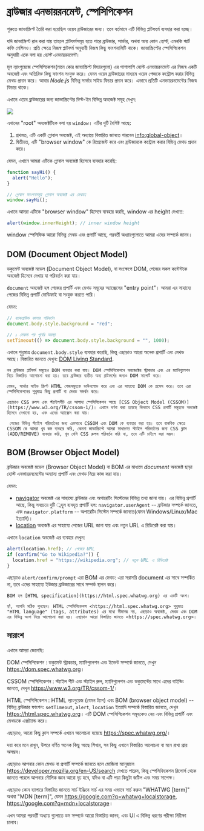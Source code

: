 # ব্রাউজার এনভায়রনমেন্ট, স্পেসিপিকেশন

শুরুতে জাভাস্ক্রিপ্ট তৈরি করা হয়েছিল ওয়েব ব্রাউজারের জন্য। তবে বর্তমানে এটি বিভিন্ন প্লাটফর্মে ব্যবহার করা হচ্ছে।

যদি জাভাস্ক্রিপ্ট রান করা যায় তাহলে প্লাটফর্মসমূহ  হতে পারে ব্রাউজার, সার্ভার, অথবা অন্য কোন *হোস্ট*, এমনকি স্মার্ট কফি মেশিনও। প্রতি ক্ষেত্রে নিজস্ব প্লাটফর্ম অনুযায়ী নিজস্ব কিছু ফাংশনালিটি থাকে। জাভাস্ক্রিপ্টের স্পেসিপিকেশন অনুযায়ী একে বলা হয় *হোস্ট এনভায়রনমেন্ট*।

মূল ল্যাংগুয়েজে স্পেসিপিকেশন(মানে কোর জাভাস্ক্রিপ্ট ফিচারগুলো) এর পাশাপাশি  হোস্ট এনভায়রনমেন্ট এর নিজস্ব একটি অবজেক্ট এবং অতিরিক্ত কিছু ফাংশন সংযুক্ত করে। যেমন ওয়েব ব্রাউজারের মাধ্যমে ওয়েব পেজকে কন্ট্রোল করার বিভিন্ন মেথড প্রদান করে। আবার *Node.js* বিভিন্ন সার্ভার সাইড ফিচার প্রদান করে। এভাবে প্রতিটি এনভায়রনমেন্টের নিজস্ব ফিচার থাকে।

এখানে ওয়েব ব্রাউজারের জন্য জাভাস্ক্রিপ্টের বিল্ট-ইন বিভিন্ন অবজেক্ট সমূহ দেখুন:

![](windowObjects.svg)

এখানের "root" অবজেক্টটিকে বলা হয় `window`। এটির দুটি বৈশিষ্ট আছে:

1. প্রথমত, এটি একটি গ্লোবাল অবজেক্ট, এই অধ্যায়ে বিস্তারিত জানতে পারবেন <info:global-object>।
2. দ্বিতীয়ত, এটি "browser window" কে রিপ্রেজেন্ট করে এবং ব্রাউজারকে কন্ট্রোল করার বিভিন্ন মেথড প্রদান করে।

যেমন, এখানে আমরা এটিকে গ্লোবাল অবজেক্ট হিসেবে ব্যবহার করেছি:

```js run
function sayHi() {
  alert("Hello");
}

// গ্লোবাল ফাংশনসমূহ গ্লোবাল অবজেক্ট এর মেথড:
window.sayHi();
```

এখানে আমরা এটিকে "browser window" হিসেবে ব্যবহার করছি, window এর height দেখতে:

```js run
alert(window.innerHeight); // inner window height
```

window স্পেসিফিক আরো বিভিন্ন মেথড এবং প্রপার্টি আছে, পরবর্তী অধ্যায়গুলোতে আমরা এদের সম্পর্কে জানব।

## DOM (Document Object Model)

ডকুমেন্ট অবজেক্ট মডেল (Document Object Model), বা সংক্ষেপে DOM, পেজের সকল কন্টেন্টকে অবজেক্ট হিসেবে দেখায় যা পরিবর্তন করা যায়।

`document` অবজেক্ট হল পেজের প্রপার্টি এবং মেথড সমূহের অ্যাক্সেসের "entry point"। আমরা এর সাহায্যে পেজের বিভিন্ন প্রপার্টি মোডিফাই বা সংযুক্ত করতে পারি।

যেমন:
```js run
// ব্যাকগ্রাউন্ড কালার পরিবর্তন
document.body.style.background = "red";

// ১ সেকন্ড পর পূর্বের অবস্থা
setTimeout(() => document.body.style.background = "", 1000);
```

এখানে শুধুমাত্র `document.body.style` ব্যবহার করেছি, কিন্তু এছাড়াও আরো অনেক প্রপার্টি এবং মেথড আছে। বিস্তারিত জানতে দেখুন: [DOM Living Standard](https://dom.spec.whatwg.org).

```smart header="DOM শুধুমাত্র ব্রাউজারের জন্য না"
নন ব্রাউজার প্লার্টফর্ম সমূহেও DOM ব্যবহার করা যায়। DOM স্পেসিপিকেশনে অবজেক্টের স্ট্রাকচার এবং এর ম্যানিপুলেশন নিয়ে বিস্তারিত আলোচনা করা হয়। তবে ব্রাউজার ব্যতীত অন্য প্লাটফর্মের জন্যও DOM সাপোর্ট করে।

যেমন, সার্ভার সাইড স্ক্রিপ্ট HTML পেজসমুহকে ডাউনলোড করে এবং এর সাহায্যে DOM কে প্রসেস করে। তবে এরা স্পেসিপিকেশনের শুধুমাত্র কিছু প্রপার্টি বা মেথড সমর্থন করে।
```

```smart header="CSSOM হল স্ট্যাইল এর জন্য"
এছাড়াও CSS রুলস এবং স্ট্যাইলশীট এর আলাদা স্পেসিপিকেশন আছে [CSS Object Model (CSSOM)](https://www.w3.org/TR/cssom-1/)। এখানে বর্ণনা করা হয়েছে কিভাবে CSS প্রপার্টি সমূহকে অবজেক্ট হিসেবে দেখানো হয়, এবং এদের অ্যাক্সেস করা যায়।

 পেজের বিভিন্ন স্ট্যাইল পরিবর্তনের জন্য একসাথে CSSOM এবং DOM কে ব্যবহার করা হয়। তবে বাস্তবিক ক্ষেত্রে CSSOM কে আমরা খুব কম ব্যবহার করি, কেননা জাভাস্ক্রিপ্টে আমরা সাধারণত স্ট্যাইল পরিবর্তনের জন্য CSS ক্লাস (ADD/REMOVE) ব্যবহার করি, খুব বেশি CSS রুলস পরিবর্তন করি না, তবে এটি চাইলে করা সম্ভব।
```

## BOM (Browser Object Model)

ব্রাউজার অবজেক্ট মডেল (Browser Object Model) বা BOM এর মাধ্যমে *document* অবজেক্ট ছাড়া হোস্ট এনভায়রনমেন্টের অন্যান্য প্রপার্টি এবং মেথড নিয়ে কাজ করা যায়।

যেমন:

- [navigator](mdn:api/Window/navigator) অবজেক্ট এর সাহায্যে ব্রাউজার এবং অপারেটিং সিস্টেমের বিভিন্ন তথ্য জানা যায়। এর বিভিন্ন প্রপার্টি আছে, কিন্তু সবচেয়ে দুটি ্বহুল ব্যবহৃত প্রপার্টি হল: `navigator.userAgent` -- ব্রাউজার সম্পর্কে জানতে, এবং `navigator.platform` -- অপারেটিং সিস্টেম সম্পর্কে জানতে(যেমন Windows/Linux/Mac ইত্যাদি)।
- [location](mdn:api/Window/location) অবজেক্ট এর সাহায্যে পেজের URL জানা যায় এবং নতুন URL এ রিডিরেক্ট করা যায়।

এখানে `location` অবজেক্ট এর ব্যবহার দেখুন:

```js run
alert(location.href); // পেজের URL
if (confirm("Go to Wikipedia?")) {
  location.href = "https://wikipedia.org"; // নতুন URL এ রিডিরেক্ট
}
```

এছাড়াও `alert/confirm/prompt` এরা BOM এর মেথড: এরা সরাসরি document এর সাথে সম্পর্কিত না, তবে এদের সাহায্যে ইউজার ব্রাউজারের সাথে সম্পর্ক স্থাপন করে।

```smart header="স্পেসিপিকেশন্স"
BOM হল [HTML specification](https://html.spec.whatwg.org) এর একটি অংশ।

হ্যাঁ, আপনি সঠিক শুনছেন। HTML স্পেসিপিকেশন্স <https://html.spec.whatwg.org> শুধুমাত্র "HTML language" (tags, attributes) এর মধ্যে সীমাবদ্ধ নয়, এছাড়াও অবজেক্ট, মেথড এবং DOM এর বিভিন্ন অংশ নিয়ে আলোচনা করা হয়। এছাড়াও আরো বিস্তারিত জানতে <https://spec.whatwg.org>।
```

## সারাংশ

এখানে আমরা জেনেছি:

DOM স্পেসিপিকেশন
: ডকুমেন্ট স্ট্রাকচার, ম্যানিপুলেশন এবং ইভেন্ট সম্পর্কে জানতে, দেখুন <https://dom.spec.whatwg.org>।

CSSOM স্পেসিপিকেশন
: স্ট্যাইল শীট এবং স্ট্যাইল রুল, ম্যানিপুলেশন এবং ডকুমেন্টের সাথে এদের বাইন্ডিং জানতে, দেখুন <https://www.w3.org/TR/cssom-1/>।

HTML স্পেসিপিকেশন
: HTML ল্যাংগুয়েজ (যেমন ট্যাগ) এবং BOM (browser object model) -- বিভিন্ন ব্রাউজার ফাংশন: `setTimeout`, `alert`, `location` ইত্যাদি সম্পর্কে বিস্তারিত জানতে, দেখুন <https://html.spec.whatwg.org>। এটি DOM স্পেসিপিকেশন সমূহকেও নেয় এবং বিভিন্ন প্রপার্টি এবং মেথডকে এক্সট্যান্ড করে।

এছাড়াও, আরো কিছু ক্লাস সম্পর্কে এখানে আলোচনা হয়েছে <https://spec.whatwg.org/>।

দয়া করে মনে রাখুন, উপরে বর্ণিত অনেক কিছু আছে শিখার, সব কিছু এখানে বিস্তারিত আলোচনা বা মনে রাখা প্রায় অসম্ভব।

এছাড়াও আপনার কোন মেথড বা প্রপার্টি সম্পর্কে জানতে হলে মোজিলা ম্যানুয়ালে <https://developer.mozilla.org/en-US/search> দেখতে পারেন, কিন্তু স্পেসিফিকেশন রিসোর্স থেকে জানতে পারলে আপনার মৌলিক জ্ঞান আরো দৃঢ হবে, যদিও বা এটি পড়া কিছুটা জটিল এবং সময় সাপেক্ষ।

এছাড়াও কোন ব্যাপারে বিস্তারিত জানতে সার্চ ইঞ্জিনে সার্চ এর সময় এভাবে সার্চ করুন "WHATWG [term]" অথবা "MDN [term]", যেমন <https://google.com?q=whatwg+localstorage>, <https://google.com?q=mdn+localstorage>।

এখন আমরা পরবর্তী অধ্যায় গুলোতে ডম সম্পর্কে আরো বিস্তারিত জানব, এবং UI এ বিভিন্ন ধরণের পরীক্ষা নিরীক্ষা চালাব।